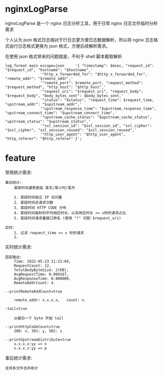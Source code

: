 # nginxLogParse

nginxLogParse 是一个 nginx 日志分析工具，用于日常 nginx 日志文件临时分析需求

个人认为 json 格式日志相对于行日志更方便日志数据解析，所以将 nginx 日志格式由行日志格式更换为 json 格式，方便后续解析需求。

在使用 json 格式带来的问题就是，不利于 shell 脚本截取解析

```
log_format main escape=json     '{ "timestamp": $msec, "request_id": "$request_id", "hostname": "$hostname",'
                '"http_x_forwarded_for": "$http_x_forwarded_for", "remote_addr": "$remote_addr",'
                '"remote_port": $remote_port, "request_method": "$request_method", "http_host": "$http_host",'
                '"request_uri": "$request_uri", "request_body": "$request_body", "body_bytes_sent": $body_bytes_sent,'
                '"status": "$status", "request_time": $request_time, "upstream_addr": "$upstream_addr",'
                '"upstream_response_time": "$upstream_response_time", "upstream_connect_time": "$upstream_connect_time",'
                '"upstream_cache_status": "$upstream_cache_status", "upstream_status": "$upstream_status",'
                '"ssl_session_id": "$ssl_session_id", "ssl_cipher": "$ssl_cipher", "ssl_session_reused": "$ssl_session_reused",'
                '"http_user_agent": "$http_user_agent", "http_referer": "$http_referer" }';
```
 
# feature

常用统计需求:

    事后统计:
        某段时间通常是指 某天/某小时/某月
        
        1. 某段时间独立 IP 访问量
        2. 某段时间总请求次数
        3. 某段时间 HTTP CODE 分布
        4. 某段时间每秒的平均相应时长，以及响应时长 >= x秒的请求占比
        5. 某段时间请求量接口排名 (使用 "?" 切割 $request_uri)
        
    实时:
        1. 过滤 request_time >= x 秒的请求
        2. 
        
        
实时统计需求:

    固定输出:
        Time: 2022-05-23 11:15:04, 
        RequestCount: 12, 
        TotalBodyByteSize: 2(KB), 
        AvgRequestTime: 0.004167, 
        AvgResponseTime: 0.000000, 
        RemoteAddrCount: 4.
    
    --printRemoteAddCount=true
    
        remote_addr: x.x.x.x,	count: n.

    -tail=true
        
        从最后一个 byte 开始 tail
        
    --printHttpCodeCount=true
        200: n, 301: y, 502: z

    --printUpstreamDistribute=true
        x.x.x.x:yy => n
        x.x.x.z:yy => p
    
    
事后统计需求:

    支持多文件合并统计






